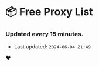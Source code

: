# :package: Free Proxy List
### Updated every 15 minutes.

- Last updated: `2024-06-04 21:49`

:heart:
